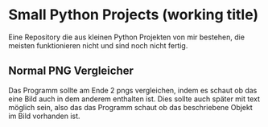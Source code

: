# Small Python Projects (working title)
 Eine Repository die aus kleinen Python Projekten von mir bestehen, die meisten funktionieren nicht und sind noch nicht fertig.

 ## Normal PNG Vergleicher
  Das Programm sollte am Ende 2 pngs vergleichen, indem es schaut ob das
  eine Bild auch in dem anderem enthalten ist. Dies sollte auch später
  mit text möglich sein, also das das Programm schaut ob das beschriebene
  Objekt im Bild vorhanden ist.
 